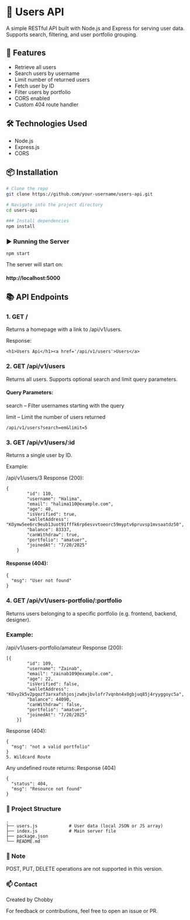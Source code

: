 # 📘 Users API

A simple RESTful API built with Node.js and Express for serving user data. Supports search, filtering, and user portfolio grouping.

## 🚀 Features

- Retrieve all users
- Search users by username
- Limit number of returned users
- Fetch user by ID
- Filter users by portfolio
- CORS enabled
- Custom 404 route handler

## 🛠️ Technologies Used

- Node.js
- Express.js
- CORS

## 📦 Installation

```bash
# Clone the repo
git clone https://github.com/your-username/users-api.git

# Navigate into the project directory
cd users-api

### Install dependencies
npm install
```

### ▶️ Running the Server
```
npm start
```
The server will start on: 
#### http://localhost:5000

## 📚 API Endpoints
### 1. GET /
Returns a homepage with a link to /api/v1/users.

Response:
```
<h1>Users Api</h1><a href='/api/v1/users'>Users</a>
``` 
### 2. GET /api/v1/users
Returns all users. Supports optional search and limit query parameters.

#### Query Parameters:

search – Filter usernames starting with the query

limit – Limit the number of users returned

```
/api/v1/users?search=em&limit=5
```

### 3. GET /api/v1/users/:id
Returns a single user by ID.

Example:

/api/v1/users/3
Response (200):

```
{
        "id": 110,
        "username": "Halima",
        "email": "halima110@example.com",
        "age": 40,
        "isVerified": true,
        "walletAddress": "KOymw5ee6rc9eub13uot91fffk6rp6esvvtoeorc59myptv6pruvsp1mvsaatdz50",
        "balance": 83337,
        "canWithdraw": true,
        "portfolio": "amatuer",
        "joinedAt": "7/20/2025"
    }

```   
#### Response (404):

```
{
  "msg": "User not found"
}
```
### 4. GET /api/v1/users-portfolio/:portfolio
Returns users belonging to a specific portfolio (e.g. frontend, backend, designer).

### Example:

/api/v1/users-portfolio/amateur
Response (200):

```
[{
        "id": 109,
        "username": "Zainab",
        "email": "zainab109@example.com",
        "age": 22,
        "isVerified": false,
        "walletAddress": "KOvy2k5v2pqozf3arxafshjosjzw0xjbvlofr7vqnbn4x0gbjuq85j4ryyggoyc5a",
        "balance": 44090,
        "canWithdraw": false,
        "portfolio": "amatuer",
        "joinedAt": "7/20/2025"
    }]
```
Response (404):

```
{
  "msg": "not a valid portfolio"
}
5. Wildcard Route
```
Any undefined route returns: Response (404)

```
{
  "status": 404,
  "msg": "Resource not found"
}
```
### 📁 Project Structure
```
.
├── users.js            # User data (local JSON or JS array)
├── index.js            # Main server file
├── package.json
└── README.md
```
### 📝 Note
POST, PUT, DELETE operations are not supported in this version.


### 📫 Contact
Created by Chobby


For feedback or contributions, feel free to open an issue or PR.

